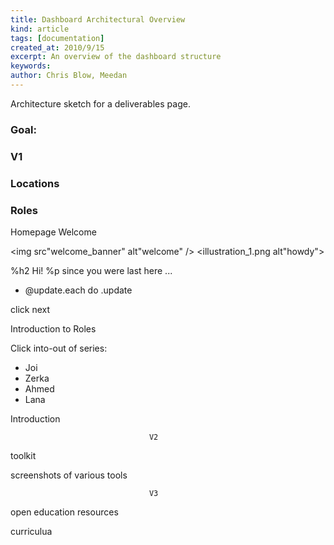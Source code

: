 ```yaml
---
title: Dashboard Architectural Overview
kind: article
tags: [documentation]
created_at: 2010/9/15
excerpt: An overview of the dashboard structure
keywords:
author: Chris Blow, Meedan
---
```


Architecture sketch for a deliverables page. 

### Goal: 

### V1 

### Locations 

### Roles

Homepage Welcome 

<img src"welcome_banner" alt"welcome" /> 
<illustration_1.png alt"howdy">

%h2 Hi! 
%p since you were last here ...

- @update.each do
.update

click next

Introduction to Roles

Click into-out of series: 
- Joi
- Zerka
- Ahmed
- Lana


Introduction



                                   V2 



 toolkit 

screenshots of various tools





                                   V3 
 

 open education resources 



 curriculua 


